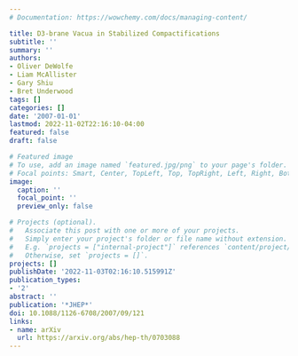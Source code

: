 ```yaml
---
# Documentation: https://wowchemy.com/docs/managing-content/

title: D3-brane Vacua in Stabilized Compactifications
subtitle: ''
summary: ''
authors:
- Oliver DeWolfe
- Liam McAllister
- Gary Shiu
- Bret Underwood
tags: []
categories: []
date: '2007-01-01'
lastmod: 2022-11-02T22:16:10-04:00
featured: false
draft: false

# Featured image
# To use, add an image named `featured.jpg/png` to your page's folder.
# Focal points: Smart, Center, TopLeft, Top, TopRight, Left, Right, BottomLeft, Bottom, BottomRight.
image:
  caption: ''
  focal_point: ''
  preview_only: false

# Projects (optional).
#   Associate this post with one or more of your projects.
#   Simply enter your project's folder or file name without extension.
#   E.g. `projects = ["internal-project"]` references `content/project/deep-learning/index.md`.
#   Otherwise, set `projects = []`.
projects: []
publishDate: '2022-11-03T02:16:10.515991Z'
publication_types:
- '2'
abstract: ''
publication: '*JHEP*'
doi: 10.1088/1126-6708/2007/09/121
links:
- name: arXiv
  url: https://arxiv.org/abs/hep-th/0703088
---
```

